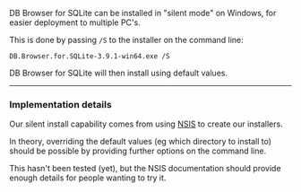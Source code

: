 DB Browser for SQLite can be installed in "silent mode" on Windows, for easier deployment to multiple PC's.

This is done by passing `/S` to the installer on the command line:

    DB.Browser.for.SQLite-3.9.1-win64.exe /S

DB Browser for SQLite will then install using default values.

---

### Implementation details

Our silent install capability comes from using [NSIS](nsis.sourceforge.net) to create our installers.

In theory, overriding the default values (eg which directory to install to) should be possible by providing further options on the command line.

This hasn't been tested (yet), but the NSIS documentation should provide enough details for people wanting to try it.


